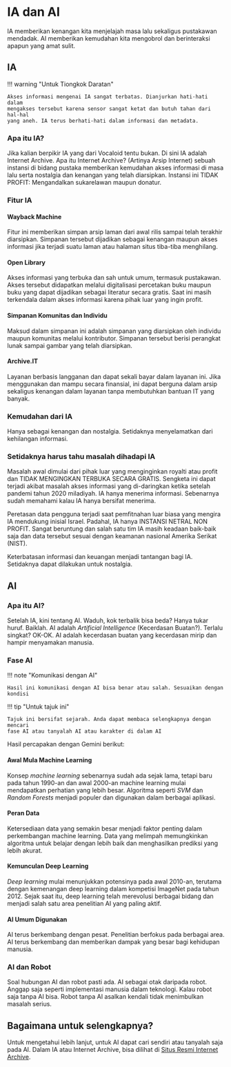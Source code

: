 # IA dan AI

IA memberikan kenangan kita menjelajah masa lalu sekaligus pustakawan mendadak.
AI memberikan kemudahan kita mengobrol dan berinteraksi apapun yang amat sulit.

## IA

!!! warning "Untuk Tiongkok Daratan"
    
    Akses informasi mengenai IA sangat terbatas. Dianjurkan hati-hati dalam
    mengakses tersebut karena sensor sangat ketat dan butuh tahan dari hal-hal
    yang aneh. IA terus berhati-hati dalam informasi dan metadata.

### Apa itu IA?
Jika kalian berpikir IA yang dari Vocaloid tentu bukan. Di sini IA adalah Internet
Archive. Apa itu Internet Archive? (Artinya Arsip Internet) sebuah instansi di
bidang pustaka memberikan kemudahan akses informasi di masa lalu serta nostalgia
dan kenangan yang telah diarsipkan. Instansi ini TIDAK PROFIT: Mengandalkan
sukarelawan maupun donatur.

### Fitur IA

#### Wayback Machine
Fitur ini memberikan simpan arsip laman dari awal rilis sampai telah terakhir
diarsipkan. Simpanan tersebut dijadikan sebagai kenangan maupun akses informasi
jika terjadi suatu laman atau halaman situs tiba-tiba menghilang.

#### Open Library
Akses informasi yang terbuka dan sah untuk umum, termasuk pustakawan. Akses
tersebut didapatkan melalui digitalisasi percetakan buku maupun buku yang
dapat dijadikan sebagai literatur secara gratis. Saat ini masih terkendala
dalam akses informasi karena pihak luar yang ingin profit.

#### Simpanan Komunitas dan Individu
Maksud dalam simpanan ini adalah simpanan yang diarsipkan oleh individu
maupun komunitas melalui kontributor. Simpanan tersebut berisi perangkat
lunak sampai gambar yang telah diarsipkan.

#### Archive.IT
Layanan berbasis langganan dan dapat sekali bayar dalam layanan ini. Jika
menggunakan dan mampu secara finansial, ini dapat berguna dalam arsip sekaligus
kenangan dalam layanan tanpa membutuhkan bantuan IT yang banyak.

### Kemudahan dari IA
Hanya sebagai kenangan dan nostalgia. Setidaknya menyelamatkan dari kehilangan informasi.

### Setidaknya harus tahu masalah dihadapi IA

Masalah awal dimulai dari pihak luar yang menginginkan royalti atau profit dan
TIDAK MENGINGKAN TERBUKA SECARA GRATIS. Sengketa ini dapat terjadi akibat masalah
akses informasi yang di-daringkan ketika setelah pandemi tahun 2020 miladiyah.
IA hanya menerima informasi. Sebenarnya sudah memahami kalau IA hanya bersifat
menerima.

Peretasan data pengguna terjadi saat pemfitnahan luar biasa yang mengira IA
mendukung inisial Israel. Padahal, IA hanya INSTANSI NETRAL NON PROFIT. Sangat
beruntung dan salah satu tim IA masih keadaan baik-baik saja dan data tersebut
sesuai dengan keamanan nasional Amerika Serikat (NIST).

Keterbatasan informasi dan keuangan menjadi tantangan bagi IA. Setidaknya dapat
dilakukan untuk nostalgia.

## AI

### Apa itu AI?

Setelah IA, kini tentang AI. Waduh, kok terbalik bisa beda? Hanya tukar huruf.
Baiklah. AI adalah _Artificial Intelligence_ (Kecerdasan Buatan?). Terlalu singkat?
OK-OK. AI adalah kecerdasan buatan yang kecerdasan mirip dan hampir menyamakan
manusia.

### Fase AI

!!! note "Komunikasi dengan AI"

    Hasil ini komunikasi dengan AI bisa benar atau salah. Sesuaikan dengan kondisi

!!! tip "Untuk tajuk ini"
    
    Tajuk ini bersifat sejarah. Anda dapat membaca selengkapnya dengan mencari
    fase AI atau tanyalah AI atau karakter di dalam AI

Hasil percapakan dengan Gemini berikut:

#### Awal Mula Machine Learning
Konsep *machine learning* sebenarnya sudah ada sejak lama, tetapi baru pada tahun 1990-an dan awal 2000-an machine learning mulai mendapatkan perhatian yang lebih besar. Algoritma seperti *SVM* dan *Random Forests* menjadi populer dan digunakan dalam berbagai aplikasi.

#### Peran Data
Ketersediaan data yang semakin besar menjadi faktor penting dalam perkembangan machine learning. Data yang melimpah memungkinkan algoritma untuk belajar dengan lebih baik dan menghasilkan prediksi yang lebih akurat.

#### Kemunculan Deep Learning
*Deep learning* mulai menunjukkan potensinya pada awal 2010-an, terutama dengan kemenangan deep learning dalam kompetisi ImageNet pada tahun 2012. Sejak saat itu, deep learning telah merevolusi berbagai bidang dan menjadi salah satu area penelitian AI yang paling aktif.

#### AI Umum Digunakan
AI terus berkembang dengan pesat. Penelitian berfokus pada berbagai area. AI terus berkembang dan memberikan dampak yang besar bagi kehidupan manusia.

### AI dan Robot

Soal hubungan AI dan robot pasti ada. AI sebagai otak daripada robot. Anggap saja
seperti implementasi manusia dalam teknologi. Kalau robot saja tanpa AI bisa.
Robot tanpa AI asalkan kendali tidak menimbulkan masalah serius.

## Bagaimana untuk selengkapnya?

Untuk mengetahui lebih lanjut, untuk AI dapat cari sendiri atau tanyalah saja pada
AI. Dalam IA atau Internet Archive, bisa dilihat di
[Situs Resmi Internet Archive](https://archive.org).